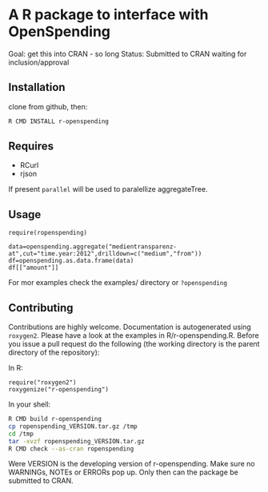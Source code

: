 A R package to interface with OpenSpending
==========================================

Goal: get this into CRAN - so long
Status: Submitted to CRAN waiting for inclusion/approval

Installation
------------

clone from github, then:
```bash
R CMD INSTALL r-openspending
```

Requires
--------
* RCurl
* rjson

If present ```parallel``` will be used to paralellize aggregateTree.

Usage
-----
```
require(ropenspending)

data=openspending.aggregate("medientransparenz-at",cut="time.year:2012",drilldown=c("medium","from"))
df=openspending.as.data.frame(data)
df[["amount"]]
```

For mor examples check the examples/ directory or ```?openspending```

Contributing
------------

Contributions are highly welcome. Documentation is autogenerated using
```roxygen2```. Please have a look at the examples in R/r-openspending.R.
Before you issue a pull request do the following (the working directory is
the parent directory of the repository):

In R:
```
require("roxygen2")
roxygenize("r-openspending")
```

In your shell:

```bash
R CMD build r-openspending
cp ropenspending_VERSION.tar.gz /tmp
cd /tmp
tar -xvzf ropenspending_VERSION.tar.gz
R CMD check --as-cran ropenspending
```

Were VERSION is the developing version of r-openspending. Make sure no
WARNINGs, NOTEs or ERRORs pop up. Only then can the package be submitted to
CRAN.
